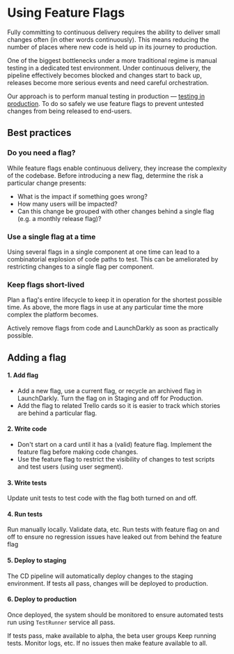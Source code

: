 # Using Feature Flags

Fully committing to continuous delivery requires the ability to deliver small changes often (in other words continuously). This means reducing the number of places where new code is held up in its journey to production.

One of the biggest bottlenecks under a more traditional regime is manual testing in a dedicated test environment. Under continuous delivery, the pipeline effectively becomes blocked and changes start to back up, releases become more serious events and need careful orchestration.

Our approach is to perform manual testing in production — [testing in production](../docs/dev/practices/test-in-production/). To do so safely we use feature flags to prevent untested changes from being released to end-users.

## Best practices

### Do you need a flag?

While feature flags enable continuous delivery, they increase the complexity of the codebase. Before introducing a new flag, determine the risk a particular change presents:

* What is the impact if something goes wrong?
* How many users will be impacted?
* Can this change be grouped with other changes behind a single flag (e.g. a monthly release flag)?

### Use a single flag at a time

Using several flags in a single component at one time can lead to a combinatorial explosion of code paths to test. This can be ameliorated by restricting changes to a single flag per component.

### Keep flags short-lived

Plan a flag's entire lifecycle to keep it in operation for the shortest possible time. As above, the more flags in use at any particular time the more complex the platform becomes.

Actively remove flags from code and LaunchDarkly as soon as practically possible.

## Adding a flag

#### 1. Add flag

* Add a new flag, use a current flag, or recycle an archived flag in LaunchDarkly. Turn the flag on in Staging and off for Production.
* Add the flag to related Trello cards so it is easier to track which stories are behind a particular flag.

#### 2. Write code

* Don't start on a card until it has a (valid) feature flag. Implement the feature flag before making code changes.
* Use the feature flag to restrict the visibility of changes to test scripts and test users (using user segment).

#### 3. Write tests

Update unit tests to test code with the flag both turned on and off.

#### 4. Run tests

Run manually locally. Validate data, etc. Run tests with feature flag on and off to ensure no regression issues have leaked out from behind the feature flag

#### 5. Deploy to staging

The CD pipeline will automatically deploy changes to the staging environment. If tests all pass, changes will be deployed to production.

#### 6. Deploy to production

Once deployed, the system should be monitored to ensure automated tests run using `TestRunner` service all pass.

If tests pass, make available to alpha, the beta user groups Keep running tests. Monitor logs, etc. If no issues then make feature available to all.
